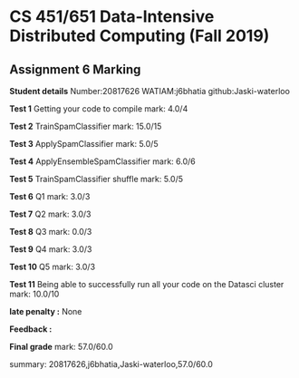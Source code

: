 # CS 451/651 Data-Intensive Distributed Computing (Fall 2019)
## Assignment 6 Marking

**Student details**
Number:20817626
WATIAM:j6bhatia
github:Jaski-waterloo

**Test 1** Getting your code to compile mark: 4.0/4

**Test 2** TrainSpamClassifier mark: 15.0/15

**Test 3** ApplySpamClassifier mark: 5.0/5

**Test 4** ApplyEnsembleSpamClassifier mark: 6.0/6

**Test 5** TrainSpamClassifier shuffle mark: 5.0/5

**Test 6** Q1 mark: 3.0/3

**Test 7** Q2 mark: 3.0/3

**Test 8** Q3 mark: 0.0/3

**Test 9** Q4 mark: 3.0/3

**Test 10** Q5 mark: 3.0/3

**Test 11** Being able to successfully run all your code on the Datasci cluster mark: 10.0/10

**late penalty :** None

**Feedback :** 

**Final grade**
mark: 57.0/60.0

summary: 20817626,j6bhatia,Jaski-waterloo,57.0/60.0